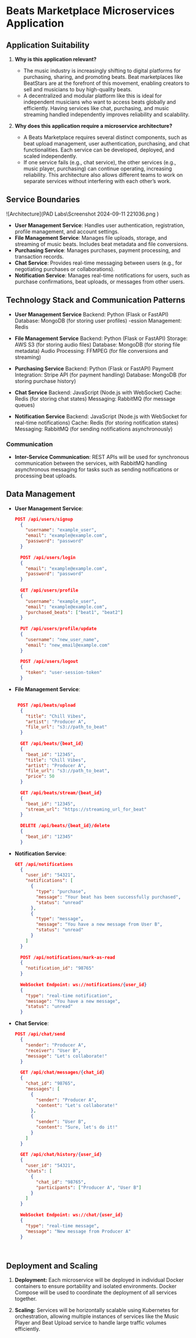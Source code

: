 # Beats Marketplace Microservices Application

## Application Suitability

1. **Why is this application relevant?**
   - The music industry is increasingly shifting to digital platforms for purchasing, sharing, and promoting beats. Beat marketplaces like BeatStars are at the forefront of this movement, enabling creators to sell and musicians to buy high-quality beats.
   - A decentralized and modular platform like this is ideal for independent musicians who want to access beats globally and efficiently. Having services like chat, purchasing, and music streaming handled independently improves reliability and scalability.

2. **Why does this application require a microservice architecture?**
   - A Beats Marketplace requires several distinct components, such as beat upload management, user authentication, purchasing, and chat functionalities. Each service can be developed, deployed, and scaled independently.
   - If one service fails (e.g., chat service), the other services (e.g., music player, purchasing) can continue operating, increasing reliability. This architecture also allows different teams to work on separate services without interfering with each other’s work.

## Service Boundaries

![Architecture](PAD Labs\Screenshot 2024-09-11 221036.png
)

- **User Management Service**: Handles user authentication, registration, profile management, and account settings.
- **File Management Service**: Manages file uploads, storage, and streaming of music beats. Includes beat metadata and file conversions.
- **Purchasing Service**: Manages purchases, payment processing, and transaction records.
- **Chat Service**:  Provides real-time messaging between users (e.g., for negotiating purchases or collaborations).
- **Notification Service**: Manages real-time notifications for users, such as purchase confirmations, beat uploads, or messages from other users.

## Technology Stack and Communication Patterns

- **User Management Service**
  Backend: Python (Flask or FastAPI)
  Database: MongoDB (for storing user profiles)
  -ession Management: Redis

- **File Management Service**
  Backend: Python (Flask or FastAPI)
  Storage: AWS S3 (for storing audio files)
  Database: MongoDB (for storing file metadata)
  Audio Processing: FFMPEG (for file conversions and streaming)

- **Purchasing Service**
  Backend: Python (Flask or FastAPI)
  Payment Integration: Stripe API (for payment handling)
  Database: MongoDB (for storing purchase history)
 
- **Chat Service**
  Backend: JavaScript (Node.js with WebSocket)
  Cache: Redis (for storing chat states)
  Messaging: RabbitMQ (for message queues)

- **Notification Service**
  Backend: JavaScript (Node.js with WebSocket for real-time notifications)
  Cache: Redis (for storing notification states)
  Messaging: RabbitMQ (for sending notifications asynchronously)
### Communication
- **Inter-Service Communication**: REST APIs will be used for synchronous communication between the services, with RabbitMQ handling asynchronous messaging for tasks such as sending notifications or processing beat uploads.
  
## Data Management

* **User Management Service**:
  ```json
  POST /api/users/signup 
    {
      "username": "example_user",
      "email": "example@example.com",
      "password": "password"
    }
    
    POST /api/users/login
    {
      "email": "example@example.com",
      "password": "password"
    }
    
    GET /api/users/profile
    {
      "username": "example_user",
      "email": "example@example.com",
      "purchased_beats": ["beat1", "beat2"]
    }
    
    PUT /api/users/profile/update
    {
      "username": "new_user_name",
      "email": "new_email@example.com"
    }
    
    POST /api/users/logout
    {
      "token": "user-session-token"
    }
* **File Management Service**:
  ```json
  
   POST /api/beats/upload
    {
      "title": "Chill Vibes",
      "artist": "Producer A",
      "file_url": "s3://path_to_beat"
    }
    
    GET /api/beats/{beat_id}
    {
      "beat_id": "12345",
      "title": "Chill Vibes",
      "artist": "Producer A",
      "file_url": "s3://path_to_beat",
      "price": 50
    }
    
    GET /api/beats/stream/{beat_id}
    {
      "beat_id": "12345",
      "stream_url": "https://streaming_url_for_beat"
    }
    
    DELETE /api/beats/{beat_id}/delete
    {
      "beat_id": "12345"
    }
* **Notification Service**:
  ```json
  GET /api/notifications
    {
      "user_id": "54321",
      "notifications": [
        {
          "type": "purchase",
          "message": "Your beat has been successfully purchased",
          "status": "unread"
        },
        {
          "type": "message",
          "message": "You have a new message from User B",
          "status": "unread"
        }
      ]
    }
    
    POST /api/notifications/mark-as-read
    {
      "notification_id": "98765"
    }
    
    WebSocket Endpoint: ws://notifications/{user_id}
    {
      "type": "real-time notification",
      "message": "You have a new message",
      "status": "unread"
    }
* **Chat Service**:
  ```json
  POST /api/chat/send
    {
      "sender": "Producer A",
      "receiver": "User B",
      "message": "Let's collaborate!"
    }
    
    GET /api/chat/messages/{chat_id}
    {
      "chat_id": "98765",
      "messages": [
        {
          "sender": "Producer A",
          "content": "Let's collaborate!"
        },
        {
          "sender": "User B",
          "content": "Sure, let's do it!"
        }
      ]
    }
    
    GET /api/chat/history/{user_id}
    {
      "user_id": "54321",
      "chats": [
        {
          "chat_id": "98765",
          "participants": ["Producer A", "User B"]
        }
      ]
    }
    
    WebSocket Endpoint: ws://chat/{user_id}
    {
      "type": "real-time message",
      "message": "New message from Producer A"
    }

 
  

## Deployment and Scaling

1. **Deployment:**
   Each microservice will be deployed in individual Docker containers to ensure portability and isolated environments. Docker Compose will be used to coordinate the deployment of all services together.

2. **Scaling:**
   Services will be horizontally scalable using Kubernetes for orchestration, allowing multiple instances of services like the Music Player and Beat Upload service to handle large traffic volumes efficiently.
